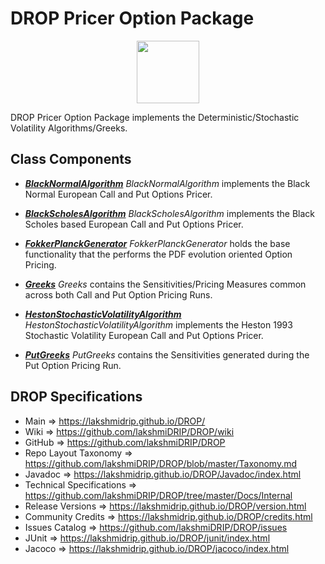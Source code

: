 # DROP Pricer Option Package

<p align="center"><img src="https://github.com/lakshmiDRIP/DROP/blob/master/DRIP_Logo.gif?raw=true" width="100"></p>

DROP Pricer Option Package implements the Deterministic/Stochastic Volatility Algorithms/Greeks.


## Class Components

 * [***BlackNormalAlgorithm***](https://github.com/lakshmiDRIP/DROP/tree/master/src/main/java/org/drip/pricer/option/BlackNormalAlgorithm.java)
 <i>BlackNormalAlgorithm</i> implements the Black Normal European Call and Put Options Pricer.

 * [***BlackScholesAlgorithm***](https://github.com/lakshmiDRIP/DROP/tree/master/src/main/java/org/drip/pricer/option/BlackScholesAlgorithm.java)
 <i>BlackScholesAlgorithm</i> implements the Black Scholes based European Call and Put Options Pricer.

 * [***FokkerPlanckGenerator***](https://github.com/lakshmiDRIP/DROP/tree/master/src/main/java/org/drip/pricer/option/FokkerPlanckGenerator.java)
 <i>FokkerPlanckGenerator</i> holds the base functionality that the performs the PDF evolution oriented
 Option Pricing.

 * [***Greeks***](https://github.com/lakshmiDRIP/DROP/tree/master/src/main/java/org/drip/pricer/option/Greeks.java)
 <i>Greeks</i> contains the Sensitivities/Pricing Measures common across both Call and Put Option Pricing
 Runs.

 * [***HestonStochasticVolatilityAlgorithm***](https://github.com/lakshmiDRIP/DROP/tree/master/src/main/java/org/drip/pricer/option/HestonStochasticVolatilityAlgorithm.java)
 <i>HestonStochasticVolatilityAlgorithm</i> implements the Heston 1993 Stochastic Volatility European Call
 and Put Options Pricer.

 * [***PutGreeks***](https://github.com/lakshmiDRIP/DROP/tree/master/src/main/java/org/drip/pricer/option/PutGreeks.java)
 <i>PutGreeks</i> contains the Sensitivities generated during the Put Option Pricing Run.


## DROP Specifications

 * Main                     => https://lakshmidrip.github.io/DROP/
 * Wiki                     => https://github.com/lakshmiDRIP/DROP/wiki
 * GitHub                   => https://github.com/lakshmiDRIP/DROP
 * Repo Layout Taxonomy     => https://github.com/lakshmiDRIP/DROP/blob/master/Taxonomy.md
 * Javadoc                  => https://lakshmidrip.github.io/DROP/Javadoc/index.html
 * Technical Specifications => https://github.com/lakshmiDRIP/DROP/tree/master/Docs/Internal
 * Release Versions         => https://lakshmidrip.github.io/DROP/version.html
 * Community Credits        => https://lakshmidrip.github.io/DROP/credits.html
 * Issues Catalog           => https://github.com/lakshmiDRIP/DROP/issues
 * JUnit                    => https://lakshmidrip.github.io/DROP/junit/index.html
 * Jacoco                   => https://lakshmidrip.github.io/DROP/jacoco/index.html
